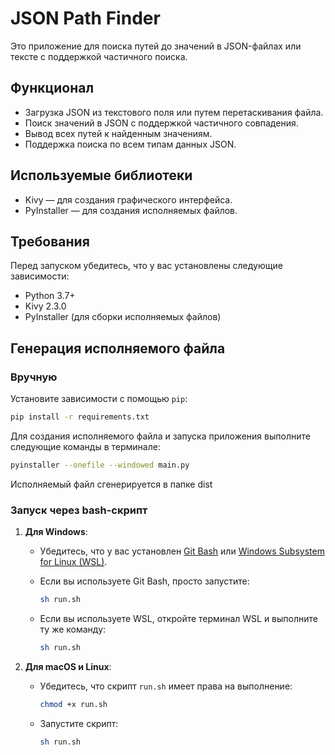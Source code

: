 # JSON Path Finder

Это приложение для поиска путей до значений в JSON-файлах или тексте с поддержкой частичного поиска.

## Функционал
- Загрузка JSON из текстового поля или путем перетаскивания файла.
- Поиск значений в JSON с поддержкой частичного совпадения.
- Вывод всех путей к найденным значениям.
- Поддержка поиска по всем типам данных JSON.

## Используемые библиотеки
- Kivy — для создания графического интерфейса.
- PyInstaller — для создания исполняемых файлов.

## Требования

Перед запуском убедитесь, что у вас установлены следующие зависимости:
- Python 3.7+
- Kivy 2.3.0
- PyInstaller (для сборки исполняемых файлов)

## Генерация исполняемого файла

### Вручную
Установите зависимости с помощью `pip`:

```bash
pip install -r requirements.txt

```
Для создания исполняемого файла и запуска приложения выполните следующие команды в терминале:
```bash
pyinstaller --onefile --windowed main.py
```
Исполняемый файл сгенерируется в папке dist

### Запуск через bash-скрипт

1. **Для Windows**:
   - Убедитесь, что у вас установлен [Git Bash](https://gitforwindows.org/) или [Windows Subsystem for Linux (WSL)](https://docs.microsoft.com/en-us/windows/wsl/install).
   
   - Если вы используете Git Bash, просто запустите:

     ```bash
     sh run.sh
     ```

   - Если вы используете WSL, откройте терминал WSL и выполните ту же команду:

     ```bash
     sh run.sh
     ```

2. **Для macOS и Linux**:
   - Убедитесь, что скрипт `run.sh` имеет права на выполнение:

     ```bash
     chmod +x run.sh
     ```

   - Запустите скрипт:

     ```bash
     sh run.sh
     ```
